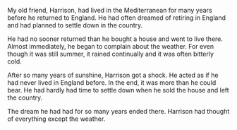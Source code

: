 My old friend, Harrison, had lived in the Mediterranean for many years before he returned to England. He had often dreamed of retiring in England and had planned to settle down in the country.

He had no sooner returned than he bought a house and went to live there. Almost immediately, he began to complain about the weather. For even though it was still summer, it rained continually and it was often bitterly cold.

After so many years of sunshine, Harrison got a shock. He acted as if he had never lived in England before. In the end, it was more than he could bear. He had hardly had time to settle down when he sold the house and left the country.

The dream he had had for so many years ended there. Harrison had thought of everything except the weather.
